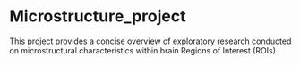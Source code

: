 # Microstructure_project
This project provides a concise overview of exploratory research conducted on microstructural characteristics within brain Regions of Interest (ROIs).
